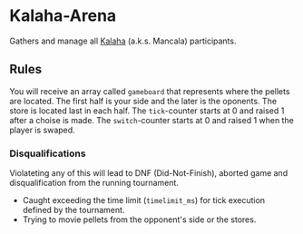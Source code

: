 # Kalaha-Arena
Gathers and manage all [Kalaha](https://en.wikipedia.org/wiki/Kalah) (a.k.s. Mancala) participants.

## Rules
You will receive an array called `gameboard` that represents where the pellets are located. The first half is your side and the later is the oponents. The store is located last in each half.
The `tick`-counter starts at 0 and raised 1 after a choise is made.
The `switch`-counter starts at 0 and raised 1 when the player is swaped.

### Disqualifications
Violateting any of this will lead to DNF (Did-Not-Finish), aborted game and disqualification from the running tournament.
- Caught exceeding the time limit (`timelimit_ms`) for tick execution defined by the tournament.
- Trying to movie pellets from the opponent's side or the stores.
